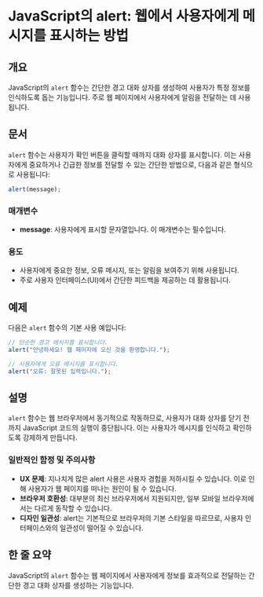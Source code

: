 <!--
Meta Description: # JavaScript의 alert: 웹에서 사용자에게 메시지를 표시하는 방법 ## 개요 JavaScript의 `alert` 함수는 간단한 경고 대화 상자를 생성하여 사용자가 특정 정보를 인식하도록 돕는 기능입니다. 주로 웹 페이지에서 사용자에게 알림을 전달하는 데 사...
Meta Keywords: alert, 사용자에게, 사용자가, 메시지를, 함수는
-->

# JavaScript의 alert: 웹에서 사용자에게 메시지를 표시하는 방법

## 개요
JavaScript의 `alert` 함수는 간단한 경고 대화 상자를 생성하여 사용자가 특정 정보를 인식하도록 돕는 기능입니다. 주로 웹 페이지에서 사용자에게 알림을 전달하는 데 사용됩니다.

## 문서
`alert` 함수는 사용자가 확인 버튼을 클릭할 때까지 대화 상자를 표시합니다. 이는 사용자에게 중요하거나 긴급한 정보를 전달할 수 있는 간단한 방법으로, 다음과 같은 형식으로 사용됩니다:

```javascript
alert(message);
```

### 매개변수
- **message**: 사용자에게 표시할 문자열입니다. 이 매개변수는 필수입니다.

### 용도
- 사용자에게 중요한 정보, 오류 메시지, 또는 알림을 보여주기 위해 사용됩니다.
- 주로 사용자 인터페이스(UI)에서 간단한 피드백을 제공하는 데 활용됩니다.

## 예제
다음은 `alert` 함수의 기본 사용 예입니다:

```javascript
// 단순한 경고 메시지를 표시합니다.
alert("안녕하세요! 웹 페이지에 오신 것을 환영합니다.");

// 사용자에게 오류 메시지를 표시합니다.
alert("오류: 잘못된 입력입니다.");
```

## 설명
`alert` 함수는 웹 브라우저에서 동기적으로 작동하므로, 사용자가 대화 상자를 닫기 전까지 JavaScript 코드의 실행이 중단됩니다. 이는 사용자가 메시지를 인식하고 확인하도록 강제하게 만듭니다.

### 일반적인 함정 및 주의사항
- **UX 문제**: 지나치게 많은 alert 사용은 사용자 경험을 저하시킬 수 있습니다. 이로 인해 사용자가 웹 페이지를 떠나는 원인이 될 수 있습니다.
- **브라우저 호환성**: 대부분의 최신 브라우저에서 지원되지만, 일부 모바일 브라우저에서는 다르게 동작할 수 있습니다.
- **디자인 일관성**: alert는 기본적으로 브라우저의 기본 스타일을 따르므로, 사용자 인터페이스와의 일관성이 떨어질 수 있습니다.

## 한 줄 요약
JavaScript의 `alert` 함수는 웹 페이지에서 사용자에게 정보를 효과적으로 전달하는 간단한 경고 대화 상자를 생성하는 기능입니다.